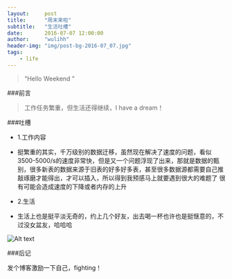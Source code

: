 ```yaml
---
layout:     post
title:      "周末来啦"
subtitle:   "生活吐槽"
date:       2016-07-07 12:00:00
author:     "wulihh"
header-img: "img/post-bg-2016-07_07.jpg"
tags:
    - life
---
```

> “Hello Weekend ”


 ###前言

>工作任务繁重，但生活还得继续，I have a dream！

 ###吐槽

 * 1.工作内容
 * 挺繁重的其实，千万级别的数据迁移，虽然现在解决了速度的问题，看似3500-5000/s的速度非常快，但是又一个问题浮现了出来，那就是数据的甄别，很多新表的数据来源于旧表的好多好多表，甚至很多数据源都需要自己推敲琢磨才能得出，才可以插入，所以得到我预感马上就要遇到很大的难题了
很有可能会造成速度的下降或者内存的上升

 * 2.生活
 * 生活上也是挺平淡无奇的，约上几个好友，出去喝一杯也许也是挺惬意的，不过没女盆友，哈哈哈
 
 
  ![Alt text](https://aa4933.github.io/img/post_other_img/20160708.jpg)

 ###后记

发个博客激励一下自己，fighting！

